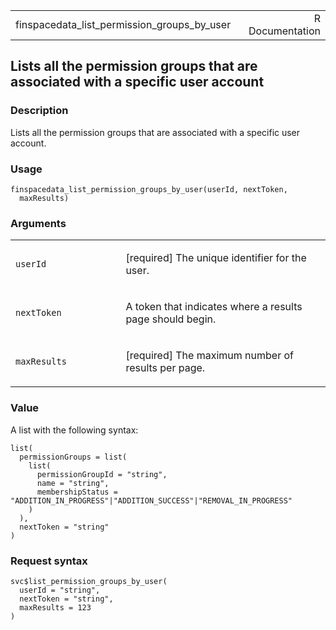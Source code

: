 <table style="width: 100%;">
<tbody>
<tr class="odd">
<td>finspacedata_list_permission_groups_by_user</td>
<td style="text-align: right;">R Documentation</td>
</tr>
</tbody>
</table>

## Lists all the permission groups that are associated with a specific user account

### Description

Lists all the permission groups that are associated with a specific user
account.

### Usage

    finspacedata_list_permission_groups_by_user(userId, nextToken,
      maxResults)

### Arguments

<table>
<colgroup>
<col style="width: 35%" />
<col style="width: 65%" />
</colgroup>
<tbody>
<tr class="odd">
<td><code
id="finspacedata_list_permission_groups_by_user_:_userId">userId</code></td>
<td><p>[required] The unique identifier for the user.</p></td>
</tr>
<tr class="even">
<td><code
id="finspacedata_list_permission_groups_by_user_:_nextToken">nextToken</code></td>
<td><p>A token that indicates where a results page should
begin.</p></td>
</tr>
<tr class="odd">
<td><code
id="finspacedata_list_permission_groups_by_user_:_maxResults">maxResults</code></td>
<td><p>[required] The maximum number of results per page.</p></td>
</tr>
</tbody>
</table>

### Value

A list with the following syntax:

    list(
      permissionGroups = list(
        list(
          permissionGroupId = "string",
          name = "string",
          membershipStatus = "ADDITION_IN_PROGRESS"|"ADDITION_SUCCESS"|"REMOVAL_IN_PROGRESS"
        )
      ),
      nextToken = "string"
    )

### Request syntax

    svc$list_permission_groups_by_user(
      userId = "string",
      nextToken = "string",
      maxResults = 123
    )
